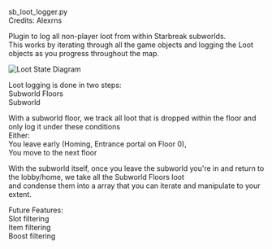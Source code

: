 sb_loot_logger.py  
Credits: Alexrns    

Plugin to log all non-player loot from within Starbreak subworlds.  
This works by iterating through all the game objects and logging the Loot objects as you progress throughout the   map.  

![Loot State Diagram](image.png)

Loot logging is done in two steps:  
Subworld Floors  
Subworld  

With a subworld floor, we track all loot that is dropped within the floor and only log it under these conditions  
Either:  
    You leave early (Homing, Entrance portal on Floor 0),  
    You move to the next floor  

With the subworld itself, once you leave the subworld you're in and return to the lobby/home, we take all the   Subworld Floors loot  
and condense them into a array that you can iterate and manipulate to your extent.  

Future Features:  
Slot filtering  
Item filtering  
Boost filtering  
